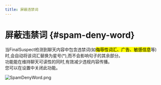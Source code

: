 ```yaml
---
title: 屏蔽违禁词
---
```


# 屏蔽违禁词 {#spam-deny-word}

当FinalSuspect检测到聊天内容中包含违禁词(如<mark>侮辱性词汇、广告、敏感信息</mark>等)时,会自动将该词汇替换为星号(\*),而不会影响句子的其余部分。\
功能能在维持聊天可读性的同时,有效减少违规内容传播。\
您可以在设置中关闭此功能。

![SpamDenyWord.png](https://api.xtreme.net.cn/Docs/FinalSuspect/Options/SpamDenyWord.png)